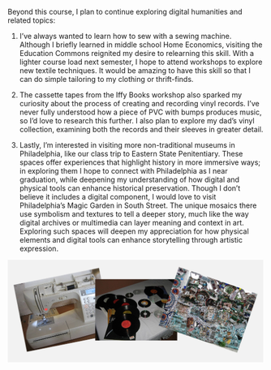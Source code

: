 Beyond this course, I plan to continue exploring digital humanities and related topics:

1. I’ve always wanted to learn how to sew with a sewing machine. Although I briefly learned in middle school Home Economics, visiting the Education Commons reignited my desire to relearning this skill. With a lighter course load next semester, I hope to attend workshops to explore new textile techniques. It would be amazing to have this skill so that I can do simple tailoring to my clothing or thrift-finds. 

2. The cassette tapes from the Iffy Books workshop also sparked my curiosity about the process of creating and recording vinyl records. I’ve never fully understood how a piece of PVC with bumps produces music, so I’d love to research this further. I also plan to explore my dad’s vinyl collection, examining both the records and their sleeves in greater detail.

3. Lastly, I’m interested in visiting more non-traditional museums in Philadelphia, like our class trip to Eastern State Penitentiary. These spaces offer experiences that highlight history in more immersive ways; in exploring them I hope to connect with Philadelphia as I near graduation, while deepening  my understanding of how digital and physical tools can enhance historical preservation. Though I don’t believe it includes a digital component, I would love to visit Philadelphia’s Magic Garden in South Street. The unique mosaics there use symbolism and textures to tell a deeper story, much like the way digital archives or multimedia can layer meaning and context in art. Exploring such spaces will deepen my appreciation for how physical elements and digital tools can enhance storytelling through artistic expression.

<p align="center">
  <img src="lf.jpeg" width="900">
</p>
